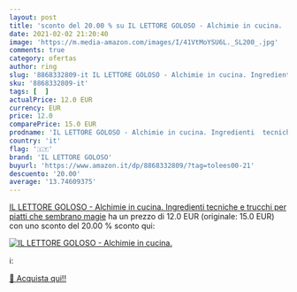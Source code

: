 ```yaml
---
layout: post
title: 'sconto del 20.00 % su IL LETTORE GOLOSO - Alchimie in cucina.   '
date: 2021-02-02 21:20:40
image: 'https://m.media-amazon.com/images/I/41VtMoYSU6L._SL200_.jpg'
comments: true
category: ofertas
author: ring
slug: '8868332809-it IL LETTORE GOLOSO - Alchimie in cucina. Ingredienti...'
sku: '8868332809-it'
tags: [  ]
actualPrice: 12.0 EUR
currency: EUR
price: 12.0
comparePrice: 15.0 EUR
prodname: 'IL LETTORE GOLOSO - Alchimie in cucina. Ingredienti  tecniche e trucchi per piatti che sembrano magie'
country: 'it'
flag: '🇮🇹'
brand: 'IL LETTORE GOLOSO'
buyurl: 'https://www.amazon.it/dp/8868332809/?tag=tolees00-21'
descuento: '20.00'
average: '13.74609375'
---
```


[IL LETTORE GOLOSO - Alchimie in cucina. Ingredienti  tecniche e trucchi per piatti che sembrano magie](https://www.amazon.it/dp/8868332809/?tag=tolees00-21) ha un prezzo di 12.0 EUR (originale: 15.0 EUR) con uno sconto del 20.00 % sconto qui:

[![IL LETTORE GOLOSO - Alchimie in cucina. ](https://m.media-amazon.com/images/I/41VtMoYSU6L._SL200_.jpg)](https://www.amazon.it/dp/8868332809/?tag=tolees00-21)

ℹ️:


[🛒 Acquista qui!!](https://www.amazon.it/dp/8868332809/?tag=tolees00-21)
